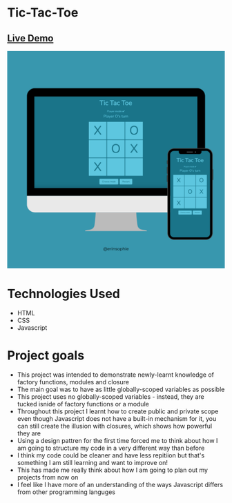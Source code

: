 # Tic-Tac-Toe

## [Live Demo](https://erinsophie.github.io/Tic-Tac-Toe/)

![Admin Dashboard](images/design.png)

# Technologies Used 

- HTML
- CSS
- Javascript

# Project goals

- This project was intended to demonstrate newly-learnt knowledge of factory functions, modules and closure
- The main goal was to have as little globally-scoped variables as possible
- This project uses no globally-scoped variables - instead, they are tucked isnide of factory functions or a module
- Throughout this project I learnt how to create public and private scope even though Javascript does not have a built-in mechanism for it, you can still create the illusion with closures, which shows how powerful they are
- Using a design pattren for the first time forced me to think about how I am going to structure my code in a very different way than before
- I think my code could be cleaner and have less repitiion but that's something I am still learning and want to improve on!
- This has made me really think about how I am going to plan out my projects from now on
- I feel like I have more of an understanding of the ways Javascript differs from other programming languges


